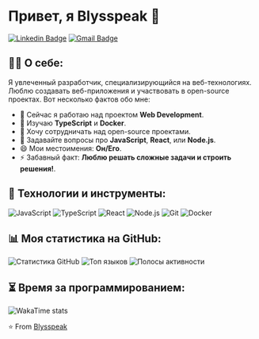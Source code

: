 # Привет, я Blysspeak 👋

[![Linkedin Badge](https://img.shields.io/badge/-Blysspeak-blue?style=flat-square&logo=Linkedin&logoColor=white&link=https://www.linkedin.com/in/blysspeak/)](https://www.linkedin.com/in/blysspeak/)
[![Gmail Badge](https://img.shields.io/badge/-blysspeak%40example.com-c14438?style=flat-square&logo=Gmail&logoColor=white&link=mailto:blysspeak@example.com)](mailto:blysspeak@example.com)

## 👨‍💻 О себе:
Я увлеченный разработчик, специализирующийся на веб-технологиях. Люблю создавать веб-приложения и участвовать в open-source проектах. Вот несколько фактов обо мне:

- 🔭 Сейчас я работаю над проектом **Web Development**.
- 🌱 Изучаю **TypeScript** и **Docker**.
- 👯 Хочу сотрудничать над open-source проектами.
- 💬 Задавайте вопросы про **JavaScript**, **React**, или **Node.js**.
- 😄 Мои местоимения: **Он/Его**.
- ⚡ Забавный факт: **Люблю решать сложные задачи и строить решения!**.

## 🔧 Технологии и инструменты:
![JavaScript](https://img.shields.io/badge/-JavaScript-black?style=flat-square&logo=javascript)
![TypeScript](https://img.shields.io/badge/-TypeScript-007ACC?style=flat-square&logo=typescript)
![React](https://img.shields.io/badge/-React-black?style=flat-square&logo=react)
![Node.js](https://img.shields.io/badge/-Node.js-339933?style=flat-square&logo=Node.js)
![Git](https://img.shields.io/badge/-Git-black?style=flat-square&logo=git)
![Docker](https://img.shields.io/badge/-Docker-2496ED?style=flat-square&logo=docker)

## 📊 Моя статистика на GitHub:
![Статистика GitHub](https://github-readme-stats.vercel.app/api?username=blysspeak&show_icons=true&theme=dark&locale=ru)
![Топ языков](https://github-readme-stats.vercel.app/api/top-langs/?username=blysspeak&layout=compact&theme=dark&locale=ru)
![Полосы активности](https://streak-stats.demolab.com?user=blysspeak&theme=dark&locale=ru)

## ⏳ Время за программированием:
![WakaTime stats](https://github-readme-stats.vercel.app/api/wakatime?username=blysspeak&theme=radical)

⭐️ From [Blysspeak](https://github.com/blysspeak)
